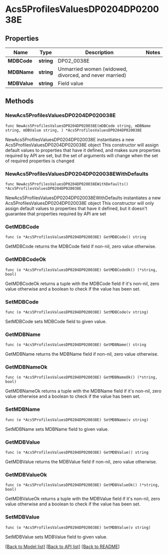 # Acs5ProfilesValuesDP0204DP020038E

## Properties

Name | Type | Description | Notes
------------ | ------------- | ------------- | -------------
**MDBCode** | **string** | DP02_0038E | 
**MDBName** | **string** | Unmarried women (widowed, divorced, and never married) | 
**MDBValue** | **string** | Field value | 

## Methods

### NewAcs5ProfilesValuesDP0204DP020038E

`func NewAcs5ProfilesValuesDP0204DP020038E(mDBCode string, mDBName string, mDBValue string, ) *Acs5ProfilesValuesDP0204DP020038E`

NewAcs5ProfilesValuesDP0204DP020038E instantiates a new Acs5ProfilesValuesDP0204DP020038E object
This constructor will assign default values to properties that have it defined,
and makes sure properties required by API are set, but the set of arguments
will change when the set of required properties is changed

### NewAcs5ProfilesValuesDP0204DP020038EWithDefaults

`func NewAcs5ProfilesValuesDP0204DP020038EWithDefaults() *Acs5ProfilesValuesDP0204DP020038E`

NewAcs5ProfilesValuesDP0204DP020038EWithDefaults instantiates a new Acs5ProfilesValuesDP0204DP020038E object
This constructor will only assign default values to properties that have it defined,
but it doesn't guarantee that properties required by API are set

### GetMDBCode

`func (o *Acs5ProfilesValuesDP0204DP020038E) GetMDBCode() string`

GetMDBCode returns the MDBCode field if non-nil, zero value otherwise.

### GetMDBCodeOk

`func (o *Acs5ProfilesValuesDP0204DP020038E) GetMDBCodeOk() (*string, bool)`

GetMDBCodeOk returns a tuple with the MDBCode field if it's non-nil, zero value otherwise
and a boolean to check if the value has been set.

### SetMDBCode

`func (o *Acs5ProfilesValuesDP0204DP020038E) SetMDBCode(v string)`

SetMDBCode sets MDBCode field to given value.


### GetMDBName

`func (o *Acs5ProfilesValuesDP0204DP020038E) GetMDBName() string`

GetMDBName returns the MDBName field if non-nil, zero value otherwise.

### GetMDBNameOk

`func (o *Acs5ProfilesValuesDP0204DP020038E) GetMDBNameOk() (*string, bool)`

GetMDBNameOk returns a tuple with the MDBName field if it's non-nil, zero value otherwise
and a boolean to check if the value has been set.

### SetMDBName

`func (o *Acs5ProfilesValuesDP0204DP020038E) SetMDBName(v string)`

SetMDBName sets MDBName field to given value.


### GetMDBValue

`func (o *Acs5ProfilesValuesDP0204DP020038E) GetMDBValue() string`

GetMDBValue returns the MDBValue field if non-nil, zero value otherwise.

### GetMDBValueOk

`func (o *Acs5ProfilesValuesDP0204DP020038E) GetMDBValueOk() (*string, bool)`

GetMDBValueOk returns a tuple with the MDBValue field if it's non-nil, zero value otherwise
and a boolean to check if the value has been set.

### SetMDBValue

`func (o *Acs5ProfilesValuesDP0204DP020038E) SetMDBValue(v string)`

SetMDBValue sets MDBValue field to given value.



[[Back to Model list]](../README.md#documentation-for-models) [[Back to API list]](../README.md#documentation-for-api-endpoints) [[Back to README]](../README.md)


